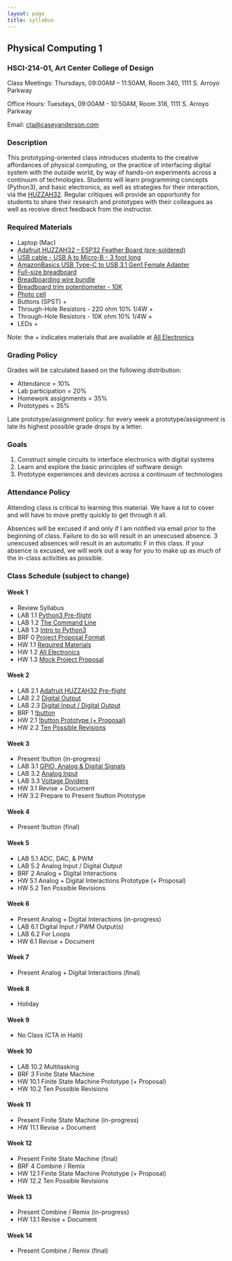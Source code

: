 ```yaml
---
layout: page
title: syllabus
---
```


## Physical Computing 1
### HSCI-214-01, Art Center College of Design
Class Meetings: Thursdays, 09:00AM – 11:50AM, Room 340, 1111 S. Arroyo Parkway

Office Hours: Tuesdays, 09:00AM - 10:50AM, Room 318, 1111 S. Arroyo Parkway

Email: cta@caseyanderson.com


### Description

This prototyping-oriented class introduces students to the creative affordances of physical computing, or the practice of interfacing digital system with the outside world, by way of hands-on experiments across a continuum of technologies. Students will learn programming concepts (Python3), and basic electronics, as well as strategies for their interaction, via the [HUZZAH32](https://www.adafruit.com/product/3405). Regular critiques will provide an opportunity for students to share their research and prototypes with their colleagues as well as receive direct feedback from the instructor.


### Required Materials

* Laptop (Mac)
* [Adafruit HUZZAH32 – ESP32 Feather Board (pre-soldered)](https://www.adafruit.com/product/3591)
* [USB cable - USB A to Micro-B - 3 foot long](https://www.adafruit.com/product/592)
* [AmazonBasics USB Type-C to USB 3.1 Gen1 Female Adapter](https://www.amazon.com/AmazonBasics-Type-C-Gen1-Female-Adapter/dp/B01GGKYYT0/ref=sr_1_3?ie=UTF8&qid=1547245406&sr=8-3&keywords=amazon+basics+usb+c+to+usb+3.1)
* [Full-size breadboard](https://www.adafruit.com/product/239)
* [Breadboarding wire bundle](https://www.adafruit.com/product/153)
* [Breadboard trim potentiometer - 10K](https://www.adafruit.com/product/356)
* [Photo cell](https://www.adafruit.com/product/161)
* Buttons (SPST) +
* Through-Hole Resistors - 220 ohm 10% 1/4W +
* Through-Hole Resistors - 10K ohm 10% 1/4W +
* LEDs +

Note: the + indicates materials that are available at [All Electronics](https://www.allelectronics.com/)


### Grading Policy

Grades will be calculated based on the following distribution:

* Attendance = 10%
* Lab participation = 20%
* Homework assignments = 35%
* Prototypes = 35%

Late prototype/assignment policy: for every week a prototype/assignment is late its highest possible grade drops by a letter.


### Goals

1. Construct simple circuits to interface electronics with digital systems
2. Learn and explore the basic principles of software design
3. Prototype experiences and devices across a continuum of technologies

### Attendance Policy

Attending class is critical to learning this material. We have a lot to cover and will have to move pretty quickly to get through it all.

Absences will be excused if and only if I am notified via email prior to the beginning of class. Failure to do so will result in an unexcused absence. 3 unexcused absences will result in an automatic F in this class. If your absence is excused, we will work out a way for you to make up as much of the in-class activities as possible.


### Class Schedule (subject to change)

#### Week 1

* Review Syllabus
* LAB 1.1 [Python3 Pre-flight]({{site.url}}2019/05/16/py3-preflight.html)
* LAB 1.2 [The Command Line]({{site.url}}2019/05/16/command-line.html)
* LAB 1.3 [Intro to Python3]({{site.url}}2019/05/16/intro-py3.html)
* BRF 0 [Project Proposal Format]({{site.url}}2019/05/16/proposals.html)
* HW 1.1 [Required Materials]({{site.url}}2019/05/16/required-materials.html)
* HW 1.2 [All Electronics]({{site.url}}2019/05/16/all-electronics.html)
* HW 1.3 [Mock Project Proposal]({{site.url}}2019/05/16/mock-proposal.html)


#### Week 2

* LAB 2.1 [Adafruit HUZZAH32 Pre-flight]({{site.url}}2019/05/23/huzzah32-preflight.html)
* LAB 2.2 [Digital Output]({{site.url}}2019/05/23/digital-output.html)
* LAB 2.3 [Digital Input / Digital Output]({{site.url}}2019/05/23/digitalIO.html)
* BRF 1 [!button]({{site.url}}2019/05/23/notbutton.html)
* HW 2.1 [!button Prototype (+ Proposal)]({{site.url}}2019/05/23/notbutton-prototype.html)
* HW 2.2 [Ten Possible Revisions]({{site.url}}2019/05/23/ten-revisions.html)


#### Week 3

* Present !button (in-progress)
* LAB 3.1 [GPIO, Analog & Digital Signals]({{site.url}}2019/05/30/analog-digital-signals.html)
* LAB 3.2 [Analog Input]({{site.url}}2019/05/30/analog-input.html)
* LAB 3.3 [Voltage Dividers]({{site.url}}2019/05/30/voltage-dividers.html)
* HW 3.1 Revise + Document
* HW 3.2 Prepare to Present !button Prototype

#### Week 4

* Present !button (final)


#### Week 5

* LAB 5.1 ADC, DAC, & PWM
* LAB 5.2 Analog Input / Digital Output
* BRF 2 Analog + Digital Interactions
* HW 5.1 Analog + Digital Interactions Prototype (+ Proposal)
* HW 5.2 Ten Possible Revisions


#### Week 6

* Present Analog + Digital Interactions (in-progress)
* LAB 6.1 Digital Input / PWM Output(s)
* LAB 6.2 For Loops
* HW 6.1 Revise + Document


#### Week 7

* Present Analog + Digital Interactions (final)


#### Week 8

* Holiday


#### Week 9

* No Class (CTA in Haiti)


#### Week 10

* LAB 10.2 Multitasking
* BRF 3 Finite State Machine
* HW 10.1 Finite State Machine Prototype (+ Proposal)
* HW 10.2 Ten Possible Revisions


#### Week 11

* Present Finite State Machine (in-progress)
* HW 11.1 Revise + Document


#### Week 12

* Present Finite State Machine (final)
* BRF 4 Combine / Remix
* HW 12.1 Finite State Machine Prototype (+ Proposal)
* HW 12.2 Ten Possible Revisions


#### Week 13

* Present Combine / Remix (in-progress)
* HW 13.1 Revise + Document


#### Week 14

* Present Combine / Remix (final)
